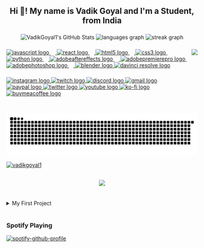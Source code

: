 <h2 align="center">Hi 👋! My name is Vadik Goyal and I'm a Student, from India</h2>

###

<div align="center">
  <img src="https://github-readme-stats.vercel.app/api?username=VadikGoyal1&theme=chartreuse-dark&hide_title=false&hide_rank=false&show_icons=true&include_all_commits=true&count_private=true&disable_animations=false&locale=en&hide_border=false" height="150" alt="VadikGoyal1's GitHub Stats"  />
  <img src="https://github-readme-stats-vadikgoyal1s-projects.vercel.app/api/top-langs?username=VadikGoyal1&locale=en&hide_title=false&layout=compact&card_width=320&langs_count=5&theme=chartreuse-dark&height=150&hide_border=false" height="150" alt="languages graph"  />
  <img src="https://streak-stats.demolab.com?user=Vadikgoyal1&locale=en&mode=daily&theme=chartreuse-dark&hide_border=false&border_radius=5&height=150" height="150" alt="streak graph"  />
</div>

###

<img align="right" height="170" src="https://i.pinimg.com/originals/36/08/fe/3608fede746d1d6b429e58b945a90e1a.jpg"  />

###

<div align="left">
<a href="https://nodejs.org/en/download/prebuilt-installer" target="_blank">
  <img src="https://cdn.jsdelivr.net/gh/devicons/devicon/icons/javascript/javascript-original.svg" height="30" alt="javascript logo"  />
  <img width="12" />
</a>
<a href="https://react.dev/" target="_blank">
  <img src="https://cdn.jsdelivr.net/gh/devicons/devicon/icons/react/react-original.svg" height="30" alt="react logo"  />
  <img width="12" /> </a>
<a href="https://sourceforge.net/projects/html5-editor/" target="_blank">
  <img src="https://cdn.jsdelivr.net/gh/devicons/devicon/icons/html5/html5-original.svg" height="30" alt="html5 logo"  />
  <img width="12" />
</a>
<a href="https://www.w3schools.com/Css/" target="_blank">
  <img src="https://cdn.jsdelivr.net/gh/devicons/devicon/icons/css3/css3-original.svg" height="30" alt="css3 logo"  />
  <img width="12" />
</a>
<a href="https://www.python.org/downloads/" target="_blank">
  <img src="https://cdn.jsdelivr.net/gh/devicons/devicon/icons/python/python-original.svg" height="30" alt="python logo"  />
  <img width="12" />
</a>
<a href="https://www.adobe.com/in/creativecloud/plans.html?promoid=WXYGHWCC&mv=other" target="_blank">
  <img src="https://skillicons.dev/icons?i=ae" height="30" alt="adobeaftereffects logo"  />
  <img width="12" />
</a>
<a href="https://www.adobe.com/in/creativecloud/plans.html?promoid=WXYGHWCC&mv=other" target="_blank">
  <img src="https://skillicons.dev/icons?i=pr" height="30" alt="adobepremierepro logo"  />
  <img width="12" />
</a>
<a href="https://www.adobe.com/in/creativecloud/plans.html?promoid=WXYGHWCC&mv=other" target="_blank">
  <img src="https://skillicons.dev/icons?i=ps" height="30" alt="adobephotoshop logo"  />
  <img width="12" />
</a>
<a href="https://www.blender.org/download/" target="_blank">
  <img src="https://skillicons.dev/icons?i=blender" height="30" alt="blender logo"  />
</a>
<a href="https://www.blackmagicdesign.com/products/davinciresolve/studio" target="_blank">
  <img src="https://img.icons8.com/?size=160&id=40604" height="30" alt="davinci resolve logo"  />
</a>
</div>

###

<div align="left">
  <a href="https://www.instagram.com/vadik_goyal/" target="_blank">
    <img src="https://img.shields.io/static/v1?message=Instagram&logo=instagram&label=&color=E4405F&logoColor=white&labelColor=&style=for-the-badge" height="35" alt="instagram logo"  />
  </a>
  <a href="https://www.twitch.tv/vyper_gamer" target="_blank">
    <img src="https://img.shields.io/static/v1?message=Twitch&logo=twitch&label=&color=9146FF&logoColor=white&labelColor=&style=for-the-badge" height="35" alt="twitch logo"  />
  </a>
  <a href="https://discord.gg/NqFT9myzbT" target="_blank">
  <img src="https://img.shields.io/static/v1?message=Discord&logo=discord&label=&color=7289DA&logoColor=white&labelColor=&style=for-the-badge" height="35" alt="discord logo"  />
  </a>
  <a href="mailto:vadikgoyal121+support@gmail.com" target="_blank">
    <img src="https://img.shields.io/static/v1?message=Gmail&logo=gmail&label=&color=D14836&logoColor=white&labelColor=&style=for-the-badge" height="35" alt="gmail logo"  />
  </a>
  <a href="https://paypal.me/VadikGoyal1" target="_blank">
    <img src="https://img.shields.io/static/v1?message=PayPal&logo=paypal&label=&color=00457C&logoColor=white&labelColor=&style=for-the-badge" height="35" alt="paypal logo"  />
  </a>
  <a href="https://x.com/VyperGamer" target="_blank">
    <img src="https://img.shields.io/static/v1?message=Twitter&logo=twitter&label=&color=1DA1F2&logoColor=white&labelColor=&style=for-the-badge" height="35" alt="twitter logo"  />
  </a>
  <a href="https://www.youtube.com/@VYPER_GAMER" target="_blank">
    <img src="https://img.shields.io/static/v1?message=Youtube&logo=youtube&label=&color=FF0000&logoColor=white&labelColor=&style=for-the-badge" height="35" alt="youtube logo"  />
  </a>
  <a href="https://ko-fi.com/vypergamer" target="_blank">
    <img src="https://img.shields.io/static/v1?message=Ko-fi&logo=ko-fi&label=&color=F16061&logoColor=white&labelColor=&style=for-the-badge" height="35" alt="ko-fi logo"  />
  </a>
<a href="https://buymeacoffee.com/VYPER_GAMER" target="_blank">
    <img src="https://biocyclopedia.com/images/buy-us-a-coffee.png" height="35" alt="buymeacoffee logo"  />
  </a>
</div>

###

<br clear="both">

<img src="https://raw.githubusercontent.com/VadikGoyal1/VadikGoyal1/output/snake.svg" alt="Snake animation" />

<p align="left"> <a href="https://github.com/ryo-ma/github-profile-trophy"><img src="https://github-profile-trophy.vercel.app/?username=vadikgoyal1&theme=dracula" alt="vadikgoyal1" /></a> </p>

<br>

<div align="center">
  <img src="https://profile-counter.glitch.me/VadikGoyal1/count.svg?"  />
</div>

<br>
<br>

<details>
<summary> My First Project </summary>
<div align="center">
<a href="https://github.com/VadikGoyal1/Coffee-Responsive-Website">
  <img
    src="https://github-readme-stats-vadikgoyal1s-projects.vercel.app/api/pin/?username=VadikGoyal1&repo=Coffee-Responsive-Website&theme=tokyonight"
    alt="Current Spotify Song"
  />
</a>
<a href="https://github.com/VadikGoyal1/Portfolio-template">
  <img
    src="https://github-readme-stats-vadikgoyal1s-projects.vercel.app/api/pin/?username=VadikGoyal1&repo=Portfolio-template&theme=tokyonight"
    alt="Current Spotify Song"
  />
</a>
</div>
</details>

<br>

### Spotify Playing

[![spotify-github-profile](https://spotify-github-profile.kittinanx.com/api/view?uid=txod0ekwttolbqy5f2wpbek7i&cover_image=true&theme=natemoo-re&show_offline=true&background_color=121212&interchange=true&bar_color=53b14f&bar_color_cover=false)](https://spotify-github-profile.kittinanx.com/api/view?uid=txod0ekwttolbqy5f2wpbek7i&redirect=true)

###

